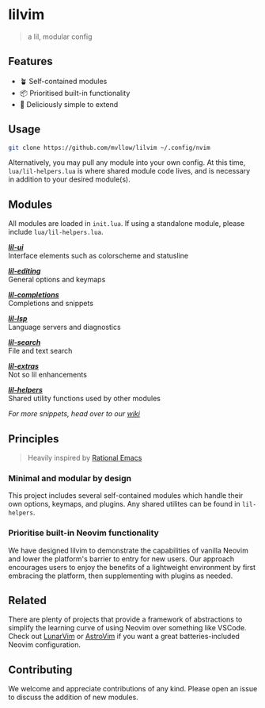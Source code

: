 # lilvim

> a lil, modular config

## Features

- 🪴 Self-contained modules
- 📦 Prioritised built-in functionality
- 🥟 Deliciously simple to extend

## Usage

```sh
git clone https://github.com/mvllow/lilvim ~/.config/nvim
```

Alternatively, you may pull any module into your own config. At this time, `lua/lil-helpers.lua` is where shared module code lives, and is necessary in addition to your desired module(s).

## Modules

All modules are loaded in `init.lua`. If using a standalone module, please include `lua/lil-helpers.lua`.

_**[lil-ui](lua/lil-ui.lua)**_\
Interface elements such as colorscheme and statusline

_**[lil-editing](lua/lil-editing.lua)**_\
General options and keymaps

_**[lil-completions](lua/lil-completions.lua)**_\
Completions and snippets

_**[lil-lsp](lua/lil-lsp.lua)**_\
Language servers and diagnostics

_**[lil-search](lua/lil-search.lua)**_\
File and text search

_**[lil-extras](lua/lil-extras.lua)**_\
Not so lil enhancements

_**[lil-helpers](lua/lil-helpers.lua)**_\
Shared utility functions used by other modules

_For more snippets, head over to our [wiki](https://github.com/mvllow/lilvim/wiki)_

## Principles

> Heavily inspired by [Rational Emacs](https://github.com/SystemCrafters/rational-emacs)

### Minimal and modular by design

This project includes several self-contained modules which handle their own options, keymaps, and plugins. Any shared utilites can be found in `lil-helpers`.

### Prioritise built-in Neovim functionality

We have designed lilvim to demonstrate the capabilities of vanilla Neovim and lower the platform's barrier to entry for new users. Our approach encourages users to enjoy the benefits of a lightweight environment by first embracing the platform, then supplementing with plugins as needed.

## Related

There are plenty of projects that provide a framework of abstractions to simplify the learning curve of using Neovim over something like VSCode. Check out [LunarVim](https://github.com/LunarVim/LunarVim) or [AstroVim](https://github.com/kabinspace/AstroVim) if you want a great batteries-included Neovim configuration.

## Contributing

We welcome and appreciate contributions of any kind. Please open an issue to discuss the addition of new modules.
